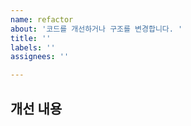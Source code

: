 ```yaml
---
name: refactor
about: '코드를 개선하거나 구조를 변경합니다. '
title: ''
labels: ''
assignees: ''

---
```


## 개선 내용

<!-- 해당 브랜치에서 작업할 내용을 작성해주세요. -->
